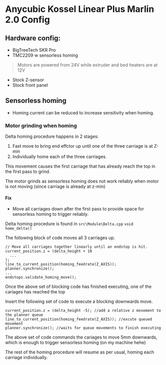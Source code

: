# Anycubic Kossel Linear Plus Marlin 2.0 Config

## Hardware config:
- BigTreeTech SKR Pro
- TMC2209 w sensorless homing
> Motors are powered from 24V while extruder and bed heaters are at 12V
- Stock Z-sensor
- Stock front panel

## Sensorless homing
- Homing current can be reduced to increase sensitivity when homing.
### Motor grinding when homing
Delta homing procedure happens in 2 stages:
  1. Fast move to bring end effctor up until one of the three carriage is at Z-min
  2. Individually home each of the three carriages.

This movement causes the first carriage that has already reach the top in the first pass to grind.

The motor grinds as sensorless homing does not work reliably when motor is not moving (since carriage is already at z-min)

#### Fix
- Move all carriages down after the first pass to provide space for sensorless homing to trigger reliably.

Delta homing procedure is found in `src\Module\Delta.cpp` `void home_delta()`

The following block of code moves all 3 carriages up.
```
// Move all carriages together linearly until an endstop is hit.
current_position.z = (delta_height + 10
  ...
);
line_to_current_position(homing_feedrate(Z_AXIS));
planner.synchronize();
...
endstops.validate_homing_move();
```
Once the above set of blocking code has finished executing, one of the cariages has reached the top

Insert the following set of code to execute a blocking downwards move.
```
current_position.z = (delta_height -5); //add a relative z movement to the planner queue
line_to_current_position(homing_feedrate(Z_AXIS)); //excute queued movement
planner.synchronize(); //waits for queue movements to finish executing
```
The above set of code commands the cariages to move 5mm downwards, which is enough to trigger sensorless homing (on my machine hehe)

The rest of the homing procedure will resume as per usual, homing each carriage individually.
